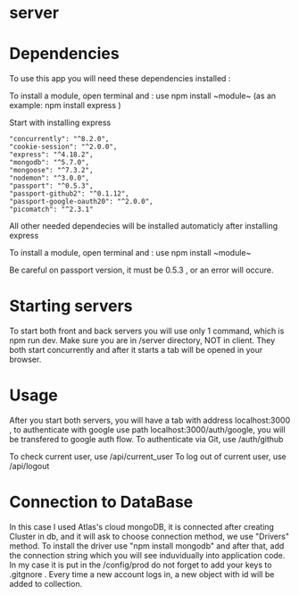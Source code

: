 # server
 
# Dependencies

To use this app you will need these dependencies installed :

To install a module, open terminal and : use npm install ~module~  (as an example:   npm install express   )
 
Start with installing express 

    "concurrently": "^8.2.0",
    "cookie-session": "^2.0.0",
    "express": "^4.18.2",
    "mongodb": "^5.7.0",
    "mongoose": "^7.3.2",
    "nodemon": "^3.0.0",
    "passport": "^0.5.3",
    "passport-github2": "^0.1.12",
    "passport-google-oauth20": "^2.0.0",
    "picomatch": "^2.3.1"

All other needed dependecies will be installed automaticly after installing express

To install a module, open terminal and : use npm install ~module~  

Be careful on passport version, it must be 0.5.3 , or an error will occure.

# Starting servers

To start both front and back servers you will use only 1 command, which is npm run dev.  Make sure you are in /server directory, NOT in client.
They both start concurrently and after it starts a tab will be opened in your browser.

# Usage

After you start both servers, you will have a tab with address localhost:3000 , to authenticate with google use path localhost:3000/auth/google, you will be transfered to google auth flow. To authenticate via Git, use /auth/github 

To check current user, use /api/current_user 
To log out of current user, use /api/logout


# Connection to DataBase

In this case I used Atlas's cloud mongoDB, it is connected after creating Cluster in db, and it will ask to choose connection method, we use "Drivers" method. To install the driver use  "npm install mongodb" and after that, add the connection string which you will see induvidually into application code. In my case it is put in the /config/prod do not forget to add your keys to .gitgnore . Every time a new account logs in, a new object with id will be added to collection.   

